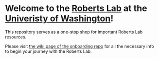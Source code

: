 # Welcome to the [Roberts Lab](faculty.washington.edu/sr320) at the [Univeristy of Washington](https://www.washington.edu/)!

This repository serves as a one-stop shop for important Roberts Lab resources.

Please visit [the wiki page of the onboarding repo](https://github.com/RobertsLab/onboarding/wiki) for all the necessary info to begin your journey with the Roberts Lab.
